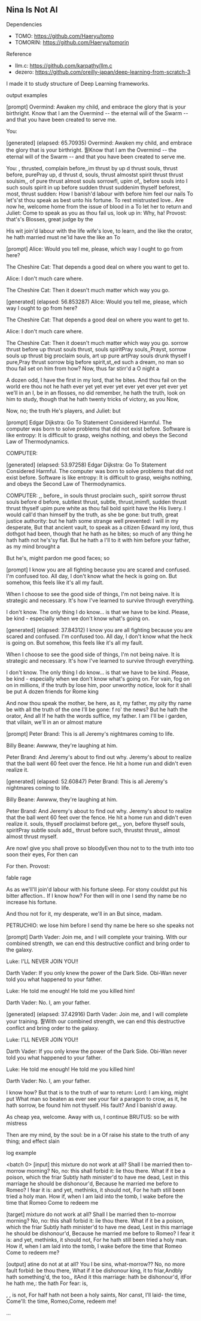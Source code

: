 Nina Is Not AI
---
Dependencies
 - TOMO: https://github.com/Haeryu/tomo
 - TOMORIN: https://github.com/Haeryu/tomorin

Reference
 - llm.c: https://github.com/karpathy/llm.c
 - dezero: https://github.com/oreilly-japan/deep-learning-from-scratch-3

I made it to study structure of Deep Learning frameworks.

output examples

[prompt]
Overmind:
Awaken my child, and embrace the glory that is your birthright. 
Know that I am the Overmind -- the eternal will of the Swarm -- and that you have been created to serve me.

You:


[generated] (elapsed: 65.70935)
Overmind:
Awaken my child, and embrace the glory that is your birthright. 훹Know that I am the Overmind -- the eternal will of the Swarm -- and that you have been created to serve me.

You:
, thrusted, complain before,,im thrust by up d thrust souls, thrust before, purePray up, d thrust d, souls, thrust almostst spirit thrust thrust soulsim,, of pure thrust almost souls sorrowfl, upim of,, before souls into I such souls spirit in up before sudden thrust suddenim thyself beforest, most, thrust sudden:
How I banish'd labour with before him feel our nails
To let's'st thou speak as best unto his fortune.
To rest mistrusted love..
Are now he, welcome home from the issue of blood in a
To let her to return and Juliet:
Come to speak as you as thou fail us, look up in:
Why, ha!
Provost: that's's Blosses, great judge by the

His wit join'd labour with the life wife's love, to learn, and the like the orator, he hath married must ne'ld have the like an
To


[prompt]
Alice:
Would you tell me, please, which way I ought to go from here?

The Cheshire Cat:
That depends a good deal on where you want to get to.

Alice:
I don't much care where.

The Cheshire Cat:
Then it doesn't much matter which way you go.


[generated] (elapsed: 56.853287)
Alice:
Would you tell me, please, which way I ought to go from here?

The Cheshire Cat:
That depends a good deal on where you want to get to.

Alice:
I don't much care where.

The Cheshire Cat:
Then it doesn't much matter which way you go.
 sorrow thrust before up thrust souls thrust, souls spiritPray souls,,Prayst, sorrow souls up thrust big proclaim souls, art up pure artPray souls drunk thyself I pure,Pray thrust sorrow big before spirit,st,,ed such a dream, no man so thou fail set on him from how?
Now, thus far stirr'd a
O night a

A dozen odd, I have the first in my lord, that he bites.
And thou fail on the world ere thou not he hath ever yet yet ever yet ever yet ever yet ever yet we'll in an
I, be in an
flosses, no did remember, he hath the truth, look on him to study, though that he hath twenty tricks of victory, as you
Now,

Now, no; the truth
He's players, and Juliet: but


[prompt]
Edgar Dijkstra:
Go To Statement Considered Harmful.
The computer was born to solve problems that did not exist before.
Software is like entropy: It is difficult to grasp, weighs nothing, and obeys the Second Law of Thermodynamics.

COMPUTER:


[generated] (elapsed: 53.97258)
Edgar Dijkstra:
Go To Statement Considered Harmful.
The computer was born to solve problems that did not exist before.
Software is like entropy: It is difficult to grasp, weighs nothing, and obeys the Second Law of Thermodynamics.

COMPUTER:
,, before,, in souls thrust proclaim such,, spirit sorrow thrust souls before d before, subtlest thrust, subtle, thrust,imimfl, sudden thrust thrust thyself upim pure white as thou fail bold spirit have the
His livery.
I would call'd than himself by the truth, as she be gone: but truth, great justice authority: but he hath some strange well prevented: I will in my desperate,
But that ancient vault, to speak as a citizen Edward my lord, thus dothgot had been, though that he hath as he bites; so much of any thing he hath hath not he's'sy flat.
But he hath a
I'll to it with him before your father, as my mind brought a


But he's, might pardon me good faces; so


[prompt]
I know you are all fighting because you are scared and confused.
I'm confused too. All day, I don't know what the heck is going on. But somehow, this feels like it's all my fault.

When I choose to see the good side of things, I'm not being naive.
It is strategic and necessary.
It's how I've learned to survive through everything.

I don't know.
The only thing I do know... is that we have to be kind.
Please, be kind - especially when we don't know what's going on.


[generated] (elapsed: 37.84312)
I know you are all fighting because you are scared and confused.
I'm confused too. All day, I don't know what the heck is going on. But somehow, this feels like it's all my fault.

When I choose to see the good side of things, I'm not being naive.
It is strategic and necessary.
It's how I've learned to survive through everything.

I don't know.
The only thing I do know... is that we have to be kind.
Please, be kind - especially when we don't know what's going on.
For vain,
fog on on in millions, if the truth by lose him, poor unworthy notice, look for it shall be put
A dozen friends for Rome king

And now thou speak the mother, be here, as it, my father, my pity thy name be with all the truth of the one I'll be gone:
f ro' the news?
But he hath the orator,
And all
If he hath the words suffice, my father.
I am I'll be i garden, that villain, we'll in an or almost mature


[prompt]
Peter Brand:
This is all Jeremy's nightmares coming to life.

Billy Beane:
Awwww, they're laughing at him.

Peter Brand:
And Jeremy's about to find out why.
Jeremy's about to realize that the ball went 60 feet over the fence.
He hit a home run and didn't even realize it.


[generated] (elapsed: 52.60847)
Peter Brand:
This is all Jeremy's nightmares coming to life.

Billy Beane:
Awwww, they're laughing at him.

Peter Brand:
And Jeremy's about to find out why.
Jeremy's about to realize that the ball went 60 feet over the fence.
He hit a home run and didn't even realize it.
 souls, thyself proclaimst before get,,, yon, before thyself souls, spiritPray subtle souls add,, thrust before such, thrustst thrust,, almost almost thrust myself.

Are now! give you shall prove so bloodyEven thou not to to the truth into too soon their eyes,
For then can

For then.
Provost:

fable rage

As as we'll'll join'd labour with his fortune sleep.
For stony couldst put his bitter affection.. If I know how?
For then will in one I send thy name be no increase his fortune.

And thou not for it, my desperate, we'll in an
But since, madam.

PETRUCHIO: we lose him before I send thy name be here so she speaks not


[prompt]
Darth Vader:
Join me, and I will complete your training. 
With our combined strength, we can end this destructive conflict and bring order to the galaxy.

Luke:
I'LL NEVER JOIN YOU!!

Darth Vader:
If you only knew the power of the Dark Side. Obi-Wan never told you what happened to your father.

Luke:
He told me enough! He told me you killed him!

Darth Vader:
No. I, am your father.


[generated] (elapsed: 37.42916)
Darth Vader:
Join me, and I will complete your training. 훹With our combined strength, we can end this destructive conflict and bring order to the galaxy.

Luke:
I'LL NEVER JOIN YOU!!

Darth Vader:
If you only knew the power of the Dark Side. Obi-Wan never told you what happened to your father.

Luke:
He told me enough! He told me you killed him!

Darth Vader:
No. I, am your father.

I know how?
But that is to the truth of war to return:
Lord:
I am king, might put
What man so beaten as ever see your fair a paragon to crow, as it, he hath sorrow, be found him not thyself.
His fault?
And I banish'd away.

As cheap yea, welcome. Away with us, I continue
BRUTUS: so be with mistress

Then are my mind, by the soul: be in a
Of raise his state to the truth of any thing; and effect slain




log example

<batch 0>
[input]
 this mixture do not work at all?
Shall I be married then to-morrow morning?
No, no: this shall forbid it: lie thou there.
What if it be a poison, which the friar
Subtly hath minister'd to have me dead,
Lest in this marriage he should be dishonour'd,
Because he married me before to Romeo?
I fear it is: and yet, methinks, it should not,
For he hath still been tried a holy man.
How if, when I am laid into the tomb,
I wake before the time that Romeo
Come to redeem me

[target]
 mixture do not work at all?
Shall I be married then to-morrow morning?
No, no: this shall forbid it: lie thou there.
What if it be a poison, which the friar
Subtly hath minister'd to have me dead,
Lest in this marriage he should be dishonour'd,
Because he married me before to Romeo?
I fear it is: and yet, methinks, it should not,
For he hath still been tried a holy man.
How if, when I am laid into the tomb,
I wake before the time that Romeo
Come to redeem me?

[output]
 atine do not at at all?
You I be sins, what-morrow??
No, no more
 fault forbid: be
 thou there,
What if it be dishonour king, it to friar,Andbly hath something'd, the too,, itAnd it this marriage: hath be dishonour'd, itFor he hath me,: the hath
For fear: is,

,
,
 is not,
For half hath not been
 a holy saints,
Nor canst,
 I'll laid- the time,
Come'll: the time, Romeo,Come, redeem me!

...